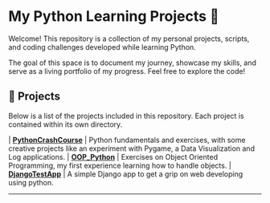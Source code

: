 # My Python Learning Projects 🐍

Welcome! This repository is a collection of my personal projects, scripts, and coding challenges developed while learning Python.

The goal of this space is to document my journey, showcase my skills, and serve as a living portfolio of my progress. Feel free to explore the code!

## 🚀 Projects

Below is a list of the projects included in this repository. Each project is contained within its own directory.

| [**PythonCrashCourse**](./PythonCrashCourse/) | Python fundamentals and exercises, with some creative projects like an experiment with Pygame, a Data Visualization and Log applications.
| [**OOP_Python**](./OOP_Python/) | Exercises on Object Oriented Programming, my first experience learning how to handle objects.
| [**DjangoTestApp**](./DjangoTestApp/) | A simple Django app to get a grip on web developing using python.

---

